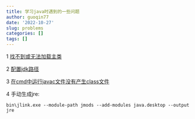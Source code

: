 ```yaml
---
title: 学习java时遇到的一些问题
author: guoqin77
date: '2022-10-27'
slug: problems
categories: []
tags: []
---
```


1 [找不到或无法加载主类](https://blog.csdn.net/weixin_44331765/article/details/126345037)

2 [配置jdk路径](https://blog.csdn.net/Regretin/article/details/122600143)

3 [在cmd中运行javac文件没有产生class文件](https://blog.csdn.net/qq_51800570/article/details/119651677)

4 手动生成jre:


`bin\jlink.exe --module-path jmods --add-modules java.desktop --output jre`

